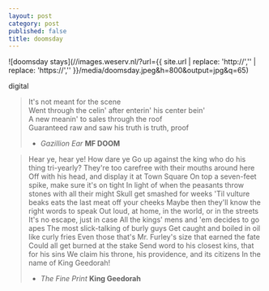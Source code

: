 ```yaml
---
layout: post
category: post
published: false
title: doomsday
---
```

![doomsday stays](//images.weserv.nl/?url={{ site.url | replace: 'http://','' | replace: 'https://','' }}/media/doomsday.jpeg&h=800&output=jpg&q=65)
<!--more-->
<span class='date fr'>digital</span><br>  
  
  
  
>It's not meant for the scene  
>Went through the celin' after enterin' his center bein'  
>A new meanin' to sales through the roof  
>Guaranteed raw and saw his truth is truth, proof  
>  - *Gazillion Ear* **MF DOOM**

>Hear ye, hear ye! How dare ye
>Go up against the king who do his thing tri-yearly?
>They're too carefree with their mouths around here
>Off with his head, and display it at Town Square
>On top a seven-feet spike, make sure it's on tight
>In light of when the peasants throw stones with all their might
>Skull get smashed for weeks
>'Til vulture beaks eats the last meat off your cheeks
>Maybe then they'll know the right words to speak
>Out loud, at home, in the world, or in the streets
>It's no escape, just in case
>All the kings' mens and 'em decides to go apes
>The most slick-talking of burly guys
>Get caught and boiled in oil like curly fries
>Even those that's Mr. Furley's size that earned the fate
>Could all get burned at the stake
>Send word to his closest kins, that for his sins
>We claim his throne, his providence, and its citizens
>In the name of King Geedorah!
> - *The Fine Print* **King Geedorah**
